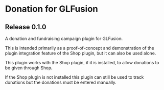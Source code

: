 # Donation for GLFusion

## Release 0.1.0

A donation and fundraising campaign plugin for GLFusion.

This is intended primarily as a proof-of-concept and demonstration of the plugin
integration feature of the Shop plugin, but it can also be used alone.

This plugin works with the Shop plugin, if it is installed, to allow
donations to be given through Shop.

If the Shop plugin is not installed this plugin can still be used to track
donations but the donations must be entered manually.
